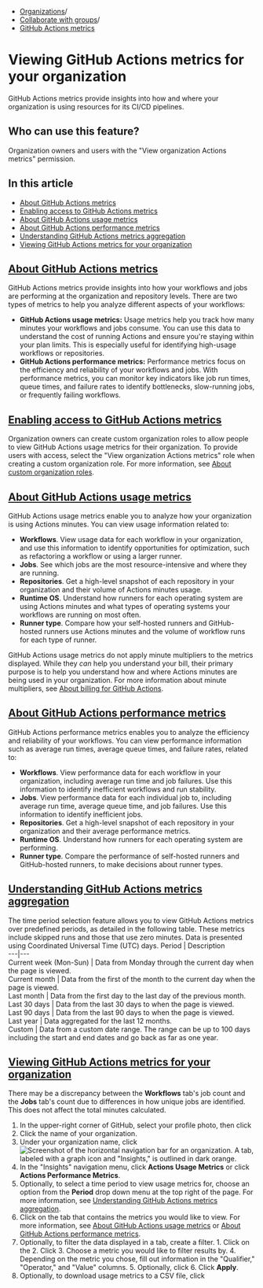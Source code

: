   * [Organizations](https://docs.github.com/en/organizations "Organizations")/
  * [Collaborate with groups](https://docs.github.com/en/organizations/collaborating-with-groups-in-organizations "Collaborate with groups")/
  * [GitHub Actions metrics](https://docs.github.com/en/organizations/collaborating-with-groups-in-organizations/viewing-github-actions-metrics-for-your-organization "GitHub Actions metrics")


# Viewing GitHub Actions metrics for your organization
GitHub Actions metrics provide insights into how and where your organization is using resources for its CI/CD pipelines.
## Who can use this feature?
Organization owners and users with the "View organization Actions metrics" permission.
## In this article
  * [About GitHub Actions metrics](https://docs.github.com/en/organizations/collaborating-with-groups-in-organizations/viewing-github-actions-metrics-for-your-organization#about-github-actions-metrics)
  * [Enabling access to GitHub Actions metrics](https://docs.github.com/en/organizations/collaborating-with-groups-in-organizations/viewing-github-actions-metrics-for-your-organization#enabling-access-to-github-actions-metrics)
  * [About GitHub Actions usage metrics](https://docs.github.com/en/organizations/collaborating-with-groups-in-organizations/viewing-github-actions-metrics-for-your-organization#about-github-actions-usage-metrics)
  * [About GitHub Actions performance metrics](https://docs.github.com/en/organizations/collaborating-with-groups-in-organizations/viewing-github-actions-metrics-for-your-organization#about-github-actions-performance-metrics)
  * [Understanding GitHub Actions metrics aggregation](https://docs.github.com/en/organizations/collaborating-with-groups-in-organizations/viewing-github-actions-metrics-for-your-organization#understanding-github-actions-metrics-aggregation)
  * [Viewing GitHub Actions metrics for your organization](https://docs.github.com/en/organizations/collaborating-with-groups-in-organizations/viewing-github-actions-metrics-for-your-organization#viewing-github-actions-metrics-for-your-organization)


## [About GitHub Actions metrics](https://docs.github.com/en/organizations/collaborating-with-groups-in-organizations/viewing-github-actions-metrics-for-your-organization#about-github-actions-metrics)
GitHub Actions metrics provide insights into how your workflows and jobs are performing at the organization and repository levels. There are two types of metrics to help you analyze different aspects of your workflows:
  * **GitHub Actions usage metrics:** Usage metrics help you track how many minutes your workflows and jobs consume. You can use this data to understand the cost of running Actions and ensure you're staying within your plan limits. This is especially useful for identifying high-usage workflows or repositories.
  * **GitHub Actions performance metrics:** Performance metrics focus on the efficiency and reliability of your workflows and jobs. With performance metrics, you can monitor key indicators like job run times, queue times, and failure rates to identify bottlenecks, slow-running jobs, or frequently failing workflows.


## [Enabling access to GitHub Actions metrics](https://docs.github.com/en/organizations/collaborating-with-groups-in-organizations/viewing-github-actions-metrics-for-your-organization#enabling-access-to-github-actions-metrics)
Organization owners can create custom organization roles to allow people to view GitHub Actions usage metrics for their organization. To provide users with access, select the "View organization Actions metrics" role when creating a custom organization role. For more information, see [About custom organization roles](https://docs.github.com/en/organizations/managing-peoples-access-to-your-organization-with-roles/about-custom-organization-roles).
## [About GitHub Actions usage metrics](https://docs.github.com/en/organizations/collaborating-with-groups-in-organizations/viewing-github-actions-metrics-for-your-organization#about-github-actions-usage-metrics)
GitHub Actions usage metrics enable you to analyze how your organization is using Actions minutes. You can view usage information related to:
  * **Workflows**. View usage data for each workflow in your organization, and use this information to identify opportunities for optimization, such as refactoring a workflow or using a larger runner.
  * **Jobs**. See which jobs are the most resource-intensive and where they are running.
  * **Repositories**. Get a high-level snapshot of each repository in your organization and their volume of Actions minutes usage.
  * **Runtime OS**. Understand how runners for each operating system are using Actions minutes and what types of operating systems your workflows are running on most often.
  * **Runner type**. Compare how your self-hosted runners and GitHub-hosted runners use Actions minutes and the volume of workflow runs for each type of runner.


GitHub Actions usage metrics do not apply minute multipliers to the metrics displayed. While they _can_ help you understand your bill, their primary purpose is to help you understand how and where Actions minutes are being used in your organization.
For more information about minute multipliers, see [About billing for GitHub Actions](https://docs.github.com/en/billing/managing-billing-for-github-actions/about-billing-for-github-actions#minute-multipliers).
## [About GitHub Actions performance metrics](https://docs.github.com/en/organizations/collaborating-with-groups-in-organizations/viewing-github-actions-metrics-for-your-organization#about-github-actions-performance-metrics)
GitHub Actions performance metrics enables you to analyze the efficiency and reliability of your workflows. You can view performance information such as average run times, average queue times, and failure rates, related to:
  * **Workflows**. View performance data for each workflow in your organization, including average run time and job failures. Use this information to identify inefficient workflows and run stability.
  * **Jobs**. View performance data for each individual job to, including average run time, average queue time, and job failures. Use this information to identify inefficient jobs.
  * **Repositories**. Get a high-level snapshot of each repository in your organization and their average performance metrics.
  * **Runtime OS**. Understand how runners for each operating system are performing.
  * **Runner type**. Compare the performance of self-hosted runners and GitHub-hosted runners, to make decisions about runner types.


## [Understanding GitHub Actions metrics aggregation](https://docs.github.com/en/organizations/collaborating-with-groups-in-organizations/viewing-github-actions-metrics-for-your-organization#understanding-github-actions-metrics-aggregation)
The time period selection feature allows you to view GitHub Actions metrics over predefined periods, as detailed in the following table. These metrics include skipped runs and those that use zero minutes. Data is presented using Coordinated Universal Time (UTC) days.
Period | Description  
---|---  
Current week (Mon-Sun) | Data from Monday through the current day when the page is viewed.  
Current month | Data from the first of the month to the current day when the page is viewed.  
Last month | Data from the first day to the last day of the previous month.  
Last 30 days | Data from the last 30 days to when the page is viewed.  
Last 90 days | Data from the last 90 days to when the page is viewed.  
Last year | Data aggregated for the last 12 months.  
Custom | Data from a custom date range. The range can be up to 100 days including the start and end dates and go back as far as one year.  
## [Viewing GitHub Actions metrics for your organization](https://docs.github.com/en/organizations/collaborating-with-groups-in-organizations/viewing-github-actions-metrics-for-your-organization#viewing-github-actions-metrics-for-your-organization)
There may be a discrepancy between the **Workflows** tab's job count and the **Jobs** tab's count due to differences in how unique jobs are identified. This does not affect the total minutes calculated.
  1. In the upper-right corner of GitHub, select your profile photo, then click 
  2. Click the name of your organization.
  3. Under your organization name, click 
![Screenshot of the horizontal navigation bar for an organization. A tab, labeled with a graph icon and "Insights," is outlined in dark orange.](https://docs.github.com/assets/cb-25805/images/help/organizations/org-nav-insights-tab.png)
  4. In the "Insights" navigation menu, click **Actions Usage Metrics** or click **Actions Performance Metrics**.
  5. Optionally, to select a time period to view usage metrics for, choose an option from the **Period** drop down menu at the top right of the page. For more information, see [Understanding GitHub Actions metrics aggregation](https://docs.github.com/en/organizations/collaborating-with-groups-in-organizations/viewing-github-actions-metrics-for-your-organization#understanding-github-actions-metrics-aggregation).
  6. Click on the tab that contains the metrics you would like to view. For more information, see [About GitHub Actions usage metrics](https://docs.github.com/en/organizations/collaborating-with-groups-in-organizations/viewing-github-actions-metrics-for-your-organization#about-github-actions-usage-metrics) or [About GitHub Actions performance metrics](https://docs.github.com/en/organizations/collaborating-with-groups-in-organizations/viewing-github-actions-metrics-for-your-organization#about-github-actions-performance-metrics).
  7. Optionally, to filter the data displayed in a tab, create a filter.
    1. Click on the 
    2. Click 
    3. Choose a metric you would like to filter results by.
    4. Depending on the metric you chose, fill out information in the "Qualifier," "Operator," and "Value" columns.
    5. Optionally, click 
    6. Click **Apply**.
  8. Optionally, to download usage metrics to a CSV file, click 


